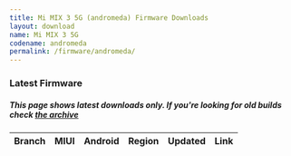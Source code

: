 ```yaml
---
title: Mi MIX 3 5G (andromeda) Firmware Downloads
layout: download
name: Mi MIX 3 5G
codename: andromeda
permalink: /firmware/andromeda/
---
```



### Latest Firmware
##### This page shows latest downloads only. If you're looking for old builds check [the archive](/archive/firmware/andromeda/)


<div class="table-responsive-md" id="table-wrapper">
<table id="firmware" class="compact table table-striped table-hover table-sm">
    <thead class="thead-dark">
        <tr>
            <th>Branch</th>
            <th>MIUI</th>
            <th>Android</th>
            <th>Region</th>
            <th>Updated</th>
            <th>Link</th>
        </tr>
    </thead>
    <script>loadFirmwareDownloads('andromeda', 'latest')</script>
</table>
</div>
